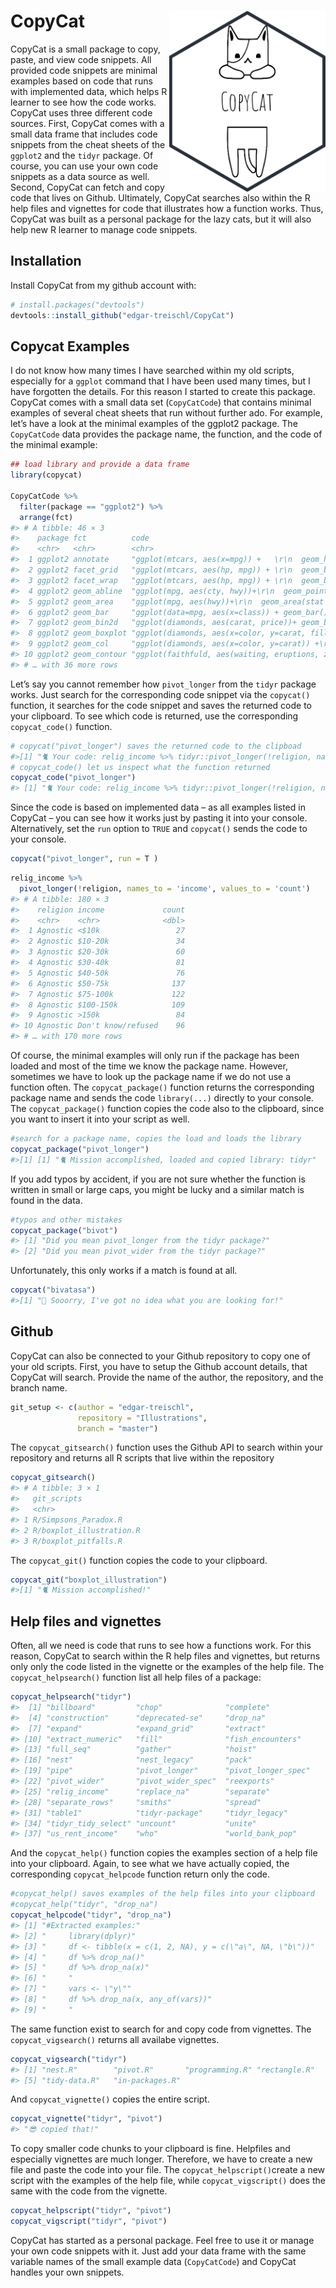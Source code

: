 
<!-- README.md is generated from README.Rmd. Please edit that file -->

# CopyCat <img src="man/figures/sticker.png" align="right" width="250/"/>

<!-- badges: start -->
<!-- badges: end -->

CopyCat is a small package to copy, paste, and view code snippets. All
provided code snippets are minimal examples based on code that runs with
implemented data, which helps R learner to see how the code works.
CopyCat uses three different code sources. First, CopyCat comes with a
small data frame that includes code snippets from the cheat sheets of
the `ggplot2` and the `tidyr` package. Of course, you can use your own
code snippets as a data source as well. Second, CopyCat can fetch and
copy code that lives on Github. Ultimately, CopyCat searches also within
the R help files and vignettes for code that illustrates how a function
works. Thus, CopyCat was built as a personal package for the lazy cats,
but it will also help new R learner to manage code snippets.

## Installation

Install CopyCat from my github account with:

``` r
# install.packages("devtools")
devtools::install_github("edgar-treischl/CopyCat")
```

## Copycat Examples

I do not know how many times I have searched within my old scripts,
especially for a `ggplot` command that I have been used many times, but
I have forgotten the details. For this reason I started to create this
package. CopyCat comes with a small data set (`CopyCatCode`) that
contains minimal examples of several cheat sheets that run without
further ado. For example, let’s have a look at the minimal examples of
the ggplot2 package. The `CopyCatCode` data provides the package name,
the function, and the code of the minimal example:

``` r
## load library and provide a data frame 
library(copycat)

CopyCatCode %>% 
  filter(package == "ggplot2") %>% 
  arrange(fct)
#> # A tibble: 46 × 3
#>    package fct          code                                                    
#>    <chr>   <chr>        <chr>                                                   
#>  1 ggplot2 annotate     "ggplot(mtcars, aes(x=mpg)) +   \r\n  geom_histogram(co…
#>  2 ggplot2 facet_grid   "ggplot(mtcars, aes(hp, mpg)) + \r\n  geom_blank() + \r…
#>  3 ggplot2 facet_wrap   "ggplot(mtcars, aes(hp, mpg)) + \r\n  geom_blank() + \r…
#>  4 ggplot2 geom_abline  "ggplot(mpg, aes(cty, hwy))+\r\n  geom_point()+\r\n  ge…
#>  5 ggplot2 geom_area    "ggplot(mpg, aes(hwy))+\r\n  geom_area(stat = \"bin\")" 
#>  6 ggplot2 geom_bar     "ggplot(data=mpg, aes(x=class)) + geom_bar()"           
#>  7 ggplot2 geom_bin2d   "ggplot(diamonds, aes(carat, price))+ geom_bin2d(binwid…
#>  8 ggplot2 geom_boxplot "ggplot(diamonds, aes(x=color, y=carat, fill=color)) +\…
#>  9 ggplot2 geom_col     "ggplot(diamonds, aes(x=color, y=carat)) +\r\n  geom_co…
#> 10 ggplot2 geom_contour "ggplot(faithfuld, aes(waiting, eruptions, z = density)…
#> # … with 36 more rows
```

Let’s say you cannot remember how `pivot_longer` from the `tidyr`
package works. Just search for the corresponding code snippet via the
`copycat()` function, it searches for the code snippet and saves the
returned code to your clipboard. To see which code is returned, use the
corresponding `copycat_code()` function.

``` r
# copycat("pivot_longer") saves the returned code to the clipboad
#>[1] "🐈 Your code: relig_income %>% tidyr::pivot_longer(!religion, names_to = #>'income', values_to = 'count')"
# copycat_code() let us inspect what the function returned 
copycat_code("pivot_longer")
#> [1] "🐈 Your code: relig_income %>% tidyr::pivot_longer(!religion, names_to = 'income', values_to = 'count')"
```

Since the code is based on implemented data – as all examples listed in
CopyCat – you can see how it works just by pasting it into your console.
Alternatively, set the `run` option to `TRUE` and `copycat()` sends the
code to your console.

``` r
copycat("pivot_longer", run = T )
```

``` r
relig_income %>% 
  pivot_longer(!religion, names_to = 'income', values_to = 'count')
#> # A tibble: 180 × 3
#>    religion income             count
#>    <chr>    <chr>              <dbl>
#>  1 Agnostic <$10k                 27
#>  2 Agnostic $10-20k               34
#>  3 Agnostic $20-30k               60
#>  4 Agnostic $30-40k               81
#>  5 Agnostic $40-50k               76
#>  6 Agnostic $50-75k              137
#>  7 Agnostic $75-100k             122
#>  8 Agnostic $100-150k            109
#>  9 Agnostic >150k                 84
#> 10 Agnostic Don't know/refused    96
#> # … with 170 more rows
```

Of course, the minimal examples will only run if the package has been
loaded and most of the time we know the package name. However, sometimes
we have to look up the package name if we do not use a function often.
The `copycat_package()` function returns the corresponding package name
and sends the code `library(...)` directly to your console. The
`copycat_package()` function copies the code also to the clipboard,
since you want to insert it into your script as well.

``` r
#search for a package name, copies the load and loads the library
copycat_package("pivot_longer")
#>[1] [1] "🐈 Mission accomplished, loaded and copied library: tidyr"
```

If you add typos by accident, if you are not sure whether the function
is written in small or large caps, you might be lucky and a similar
match is found in the data.

``` r
#typos and other mistakes 
copycat_package("bivot")
#> [1] "Did you mean pivot_longer from the tidyr package?"
#> [2] "Did you mean pivot_wider from the tidyr package?"
```

Unfortunately, this only works if a match is found at all.

``` r
copycat("bivatasa")
#>[1] "💩 Sooorry, I've got no idea what you are looking for!"
```

## Github

CopyCat can also be connected to your Github repository to copy one of
your old scripts. First, you have to setup the Github account details,
that CopyCat will search. Provide the name of the author, the
repository, and the branch name.

``` r
git_setup <- c(author = "edgar-treischl",
               repository = "Illustrations",
               branch = "master")
```

The `copycat_gitsearch()` function uses the Github API to search within
your repository and returns all R scripts that live within the
repository

``` r
copycat_gitsearch()
#> # A tibble: 3 × 1
#>   git_scripts             
#>   <chr>                   
#> 1 R/Simpsons_Paradox.R    
#> 2 R/boxplot_illustration.R
#> 3 R/boxplot_pitfalls.R
```

The `copycat_git()` function copies the code to your clipboard.

``` r
copycat_git("boxplot_illustration")
#>[1] "🐈 Mission accomplished!"
```

## Help files and vignettes

Often, all we need is code that runs to see how a functions work. For
this reason, CopyCat to search within the R help files and vignettes,
but returns only only the code listed in the vignette or the examples of
the help file. The `copycat_helpsearch()` function list all help files
of a package:

``` r
copycat_helpsearch("tidyr")
#>  [1] "billboard"         "chop"              "complete"         
#>  [4] "construction"      "deprecated-se"     "drop_na"          
#>  [7] "expand"            "expand_grid"       "extract"          
#> [10] "extract_numeric"   "fill"              "fish_encounters"  
#> [13] "full_seq"          "gather"            "hoist"            
#> [16] "nest"              "nest_legacy"       "pack"             
#> [19] "pipe"              "pivot_longer"      "pivot_longer_spec"
#> [22] "pivot_wider"       "pivot_wider_spec"  "reexports"        
#> [25] "relig_income"      "replace_na"        "separate"         
#> [28] "separate_rows"     "smiths"            "spread"           
#> [31] "table1"            "tidyr-package"     "tidyr_legacy"     
#> [34] "tidyr_tidy_select" "uncount"           "unite"            
#> [37] "us_rent_income"    "who"               "world_bank_pop"
```

And the `copycat_help()` function copies the examples section of a help
file into your clipboard. Again, to see what we have actually copied,
the corresponding `copycat_helpcode` function return only the code.

``` r
#copycat_help() saves examples of the help files into your clipboard
#copycat_help("tidyr", "drop_na")
copycat_helpcode("tidyr", "drop_na")
#> [1] "#Extracted examples:"                                       
#> [2] "     library(dplyr)"                                        
#> [3] "     df <- tibble(x = c(1, 2, NA), y = c(\"a\", NA, \"b\"))"
#> [4] "     df %>% drop_na()"                                      
#> [5] "     df %>% drop_na(x)"                                     
#> [6] "     "                                                      
#> [7] "     vars <- \"y\""                                         
#> [8] "     df %>% drop_na(x, any_of(vars))"                       
#> [9] "     "
```

The same function exist to search for and copy code from vignettes. The
`copycat_vigsearch()` returns all availabe vignettes.

``` r
copycat_vigsearch("tidyr")
#> [1] "nest.R"        "pivot.R"       "programming.R" "rectangle.R"  
#> [5] "tidy-data.R"   "in-packages.R"
```

And `copycat_vignette()` copies the entire script.

``` r
copycat_vignette("tidyr", "pivot")
#> "😎 copied that!"
```

To copy smaller code chunks to your clipboard is fine. Helpfiles and
especially vignettes are much longer. Therefore, we have to create a new
file and paste the code into your file. The `copycat_helpscript()`create
a new script with the examples of the help file, while
`copycat_vigscript()` does the same with the code from the vignette.

``` r
copycat_helpscript("tidyr", "pivot")
copycat_vigscript("tidyr", "pivot")
```

CopyCat has started as a personal package. Feel free to use it or manage
your own code snippets with it. Just add your data frame with the same
variable names of the small example data (`CopyCatCode`) and CopyCat
handles your own snippets.
